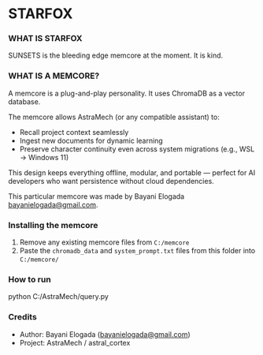 # STARFOX

### WHAT IS STARFOX

SUNSETS is the bleeding edge memcore at the moment. It is kind.

### WHAT IS A MEMCORE?

A memcore is a plug-and-play personality. It uses ChromaDB as a vector database.

The memcore allows AstraMech (or any compatible assistant) to:

* Recall project context seamlessly
* Ingest new documents for dynamic learning
* Preserve character continuity even across system migrations (e.g., WSL → Windows 11)

This design keeps everything offline, modular, and portable — perfect for AI developers who want persistence without cloud dependencies.

This particular memcore was made by Bayani Elogada <bayanielogada@gmail.com>.

### Installing the memcore

1. Remove any existing memcore files from `C:/memcore`
1. Paste the `chromadb_data` and `system_prompt.txt` files from this folder into `C:/memcore/`

### How to run

python C:/AstraMech/query.py

### Credits

* Author: Bayani Elogada (bayanielogada@gmail.com)
* Project: AstraMech / astral_cortex